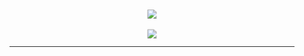 <h1 align="center">
  <a href="https://git.io/typing-svg">
    <img src="https://readme-typing-svg.herokuapp.com/?lines=Damian+Olivieri+Say:;Welcome+to+my+GitHub....;Nice+to+meet+you!&center=true&size=30">
  </a>
</h1
<hr>
  <p align="center">
<img  src="https://c.tenor.com/yeqrkb29sOIAAAAC/mikey-tokyo-revengers-mikey.gif">
</p>
  <hr>
  
 
 
